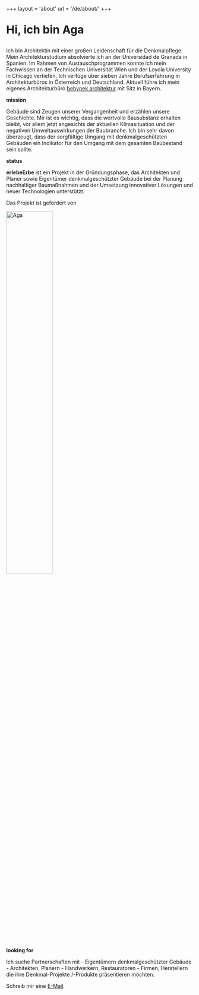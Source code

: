 +++
layout = 'about'
url = '/de/about/'
+++

<div class="narrow">

<p style="font-size: 30px; font-weight: bold;">Hi, ich bin Aga</p>


Ich bin Architektin mit einer großen Leidenschaft für die Denkmalpflege.
Mein Architekturstudium absolvierte ich an der Universidad de Granada in Spanien. Im Rahmen von Austauschprogrammen konnte ich mein Fachwissen an der Technischen Universität Wien und der Loyola University in Chicago vertiefen.
Ich verfüge über sieben Jahre Berufserfahrung in Architekturbüros in Österreich und Deutschland. Aktuell führe ich mein eigenes Architekturbüro [bebynek architektur](https://bebynek.com) mit Sitz in Bayern.



**mission**

Gebäude sind Zeugen unserer Vergangenheit und erzählen unsere Geschichte. Mir ist es wichtig, dass die wertvolle Bausubstanz erhalten bleibt, vor allem jetzt angesichts der aktuellen Klimasituation und der negativen Umweltauswirkungen der Baubranche. Ich bin sehr davon überzeugt, dass der sorgfältige Umgang mit denkmalgeschützten Gebäuden ein Indikator für den Umgang mit dem gesamten Baubestand sein sollte.


**status**

**erlebeErbe** ist ein Projekt in der Gründungsphase, 
das Architekten und Planer sowie Eigentümer denkmalgeschützter Gebäude bei der Planung nachhaltiger Baumaßnahmen und der Umsetzung innovativer Lösungen und neuer Technologien unterstützt. 

Das Projekt ist gefördert von

<a href="https://www.tha.de/tha-funkenwerk/Aga-Bebynek-Bielanska.html" target="_blank">
  <img src="/images/tha.png" alt="Aga" style="width: 50%; height: auto; display: block;">
</a>




<br>

**looking for**

Ich suche Partnerschaften mit - Eigentümern denkmalgeschützter Gebäude - Architekten, Planern - Handwerkern, Restauratoren - Firmen, Herstellern die ihre Denkmal-Projekte /-Produkte präsentieren möchten. 


<p>Schreib mir eine <a href="mailto:info@erlebeerbe.com">E-Mail</a>.</p>

<br>
<br>

</div>